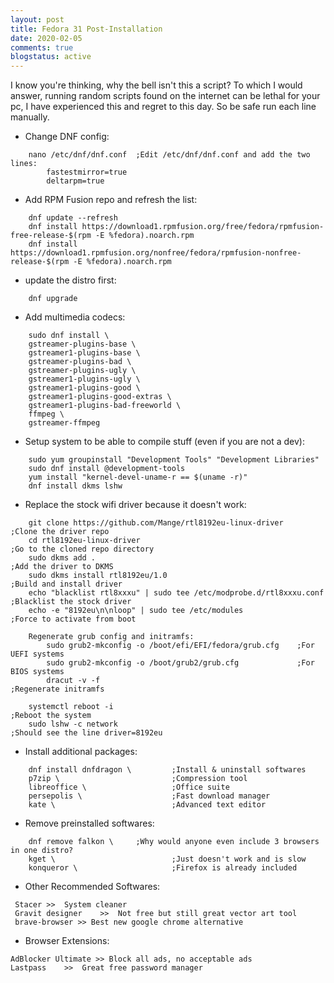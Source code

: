 ```yaml
---
layout: post
title: Fedora 31 Post-Installation
date: 2020-02-05
comments: true
blogstatus: active
---
```

I know you're thinking, why the bell isn't this a script? To which I would answer, running random scripts found on the internet can be lethal for your pc, I have experienced this and regret to this day. So be safe run each line manually.
* Change DNF config:
~~~
    nano /etc/dnf/dnf.conf	;Edit /etc/dnf/dnf.conf and add the two lines:
        fastestmirror=true
        deltarpm=true
~~~
* Add RPM Fusion repo and refresh the list:
~~~
    dnf update --refresh
    dnf install https://download1.rpmfusion.org/free/fedora/rpmfusion-free-release-$(rpm -E %fedora).noarch.rpm 
    dnf install https://download1.rpmfusion.org/nonfree/fedora/rpmfusion-nonfree-release-$(rpm -E %fedora).noarch.rpm
~~~
* update the distro first:
~~~
    dnf upgrade
~~~
* Add multimedia codecs:
~~~
    sudo dnf install \
    gstreamer-plugins-base \
    gstreamer1-plugins-base \
    gstreamer-plugins-bad \
    gstreamer-plugins-ugly \
    gstreamer1-plugins-ugly \
    gstreamer1-plugins-good \
    gstreamer1-plugins-good-extras \
    gstreamer1-plugins-bad-freeworld \
    ffmpeg \
    gstreamer-ffmpeg
~~~
* Setup system to be able to compile stuff (even if you are not a dev):
~~~
    sudo yum groupinstall "Development Tools" "Development Libraries"
    sudo dnf install @development-tools
    yum install "kernel-devel-uname-r == $(uname -r)"
    dnf install dkms lshw
~~~
* Replace the stock wifi driver because it doesn't work:
~~~
    git clone https://github.com/Mange/rtl8192eu-linux-driver           ;Clone the driver repo
    cd rtl8192eu-linux-driver                                           ;Go to the cloned repo directory
    sudo dkms add .                                                     ;Add the driver to DKMS
    sudo dkms install rtl8192eu/1.0                                     ;Build and install driver
    echo "blacklist rtl8xxxu" | sudo tee /etc/modprobe.d/rtl8xxxu.conf  ;Blacklist the stock driver
    echo -e "8192eu\n\nloop" | sudo tee /etc/modules                    ;Force to activate from boot
    
    Regenerate grub config and initramfs:
        sudo grub2-mkconfig -o /boot/efi/EFI/fedora/grub.cfg    ;For UEFI systems
        sudo grub2-mkconfig -o /boot/grub2/grub.cfg             ;For BIOS systems
        dracut -v -f                                            ;Regenerate initramfs
        
    systemctl reboot -i                                                 ;Reboot the system
    sudo lshw -c network                                                ;Should see the line driver=8192eu
~~~
* Install additional packages:
~~~
    dnf install dnfdragon \         ;Install & uninstall softwares
    p7zip \                         ;Compression tool
    libreoffice \                   ;Office suite
    persepolis \                    ;Fast download manager
    kate \                          ;Advanced text editor
~~~
* Remove preinstalled softwares:
~~~
    dnf remove falkon \     ;Why would anyone even include 3 browsers in one distro?
    kget \                          ;Just doesn't work and is slow
    konqueror \                     ;Firefox is already included 
~~~
* Other Recommended Softwares:
~~~
 Stacer >>  System cleaner
 Gravit designer    >>  Not free but still great vector art tool
 brave-browser >> Best new google chrome alternative
~~~
* Browser Extensions:
~~~
AdBlocker Ultimate >> Block all ads, no acceptable ads
Lastpass    >>  Great free password manager
~~~
